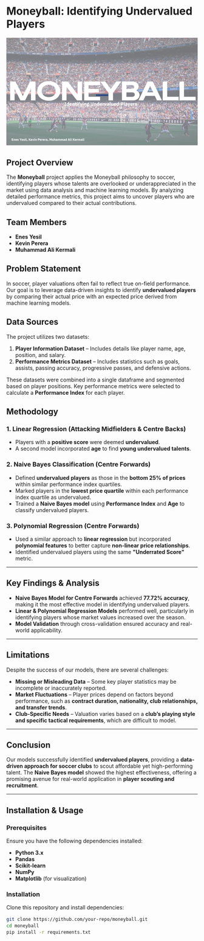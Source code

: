 # Moneyball: Identifying Undervalued Players

![Moneyball Cover](Moneyball.png)

## Project Overview
The **Moneyball** project applies the Moneyball philosophy to soccer, identifying players whose talents are overlooked or underappreciated in the market using data analysis and machine learning models. By analyzing detailed performance metrics, this project aims to uncover players who are undervalued compared to their actual contributions.

## Team Members
- **Enes Yesil**  
- **Kevin Perera**  
- **Muhammad Ali Kermali**  

## Problem Statement
In soccer, player valuations often fail to reflect true on-field performance. Our goal is to leverage data-driven insights to identify **undervalued players** by comparing their actual price with an expected price derived from machine learning models.

## Data Sources
The project utilizes two datasets:  
1. **Player Information Dataset** – Includes details like player name, age, position, and salary.  
2. **Performance Metrics Dataset** – Includes statistics such as goals, assists, passing accuracy, progressive passes, and defensive actions.  

These datasets were combined into a single dataframe and segmented based on player positions. Key performance metrics were selected to calculate a **Performance Index** for each player.

## Methodology

### 1. **Linear Regression (Attacking Midfielders & Centre Backs)**
- Players with a **positive score** were deemed **undervalued**.
- A second model incorporated **age** to find **young undervalued talents**.

### 2. **Naive Bayes Classification (Centre Forwards)**
- Defined **undervalued players** as those in the **bottom 25% of prices** within similar performance index quartiles.
- Marked players in the **lowest price quartile** within each performance index quartile as undervalued.
- Trained a **Naive Bayes model** using **Performance Index** and **Age** to classify undervalued players.

### 3. **Polynomial Regression (Centre Forwards)**
- Used a similar approach to **linear regression** but incorporated **polynomial features** to better capture **non-linear price relationships**.
- Identified undervalued players using the same **"Underrated Score"** metric.

---

## Key Findings & Analysis
- **Naive Bayes Model for Centre Forwards** achieved **77.72% accuracy**, making it the most effective model in identifying undervalued players.
- **Linear & Polynomial Regression Models** performed well, particularly in identifying players whose market values increased over the season.
- **Model Validation** through cross-validation ensured accuracy and real-world applicability.

---

## Limitations
Despite the success of our models, there are several challenges:

- **Missing or Misleading Data** – Some key player statistics may be incomplete or inaccurately reported.
- **Market Fluctuations** – Player prices depend on factors beyond performance, such as **contract duration, nationality, club relationships, and transfer trends**.
- **Club-Specific Needs** – Valuation varies based on a **club’s playing style and specific tactical requirements**, which are difficult to model.

---

## Conclusion
Our models successfully identified **undervalued players**, providing a **data-driven approach for soccer clubs** to scout affordable yet high-performing talent. The **Naive Bayes model** showed the highest effectiveness, offering a promising avenue for real-world application in **player scouting and recruitment**.

---

## Installation & Usage

### **Prerequisites**
Ensure you have the following dependencies installed:
- **Python 3.x**
- **Pandas**
- **Scikit-learn**
- **NumPy**
- **Matplotlib** (for visualization)

### **Installation**
Clone this repository and install dependencies:

```sh
git clone https://github.com/your-repo/moneyball.git
cd moneyball
pip install -r requirements.txt

